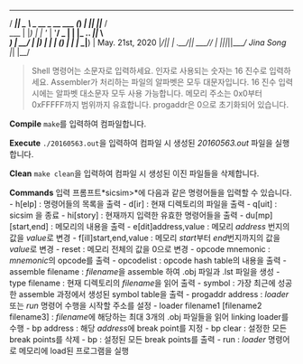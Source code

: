   ____  ____                    _     _  _  _____                 
 / ___||  _ \   _ __  _ __ ___ (_)  _| || ||___ /                 
 \___ \| |_) | | '_ \| '__/ _ \| | |_  ..  _||_ \                 
  ___) |  __/  | |_) | | | (_) | | |_      _|__) | May. 21st, 2020
 |____/|_|     | .__/|_|  \___// |   |_||_||____/  Jina Song      
               |_|           |__/                 


> Shell 명령어는 소문자로 입력하세요.
> 인자로 사용되는 숫자는 16 진수로 입력하세요.
> Assembler가 처리하는 파일의 알파벳은 모두 대문자입니다.
> 16 진수 입력 시에는 알파벳 대소문자 모두 사용 가능합니다.
> 메모리 주소는 0x0부터 0xFFFFF까지 범위까지 유효합니다.
> progaddr은 0으로 초기화되어 있습니다.


**Compile**
    `make`를 입력하여 컴파일합니다.

**Execute**
    `./20160563.out`을 입력하여
    컴파일 시 생성된 *20160563.out* 파일을 실행합니다.

**Clean**
    `make clean`을 입력하여
    컴파일 시 생성된 이진 파일들을 삭제합니다.

**Commands**
    입력 프롬프트*sicsim>*에 다음과 같은 명령어들을 입력할 수 있습니다.
    - h[elp] : 명령어들의 목록을 출력
    - d[ir] : 현재 디렉토리의 파일을 출력
    - q[uit] : sicsim 을 종료
    - hi[story] : 현재까지 입력한 유효한 명령어들을 출력
    - du[mp][start,end] : 메모리의 내용을 출력
    - e[dit]address,value : 메모리 *address* 번지의 값을 *value*로 변경
    - f[ill]start,end,value : 메모리 *start*부터 *end*번지까지의 값을 *value*로 변경
    - reset : 메모리 전체의 값을 0으로 변경
    - opcode mnemonic : *mnemonic*의 opcode를 출력
    - opcodelist : opcode hash table의 내용을 출력
    - assemble filename : *filename*을 assemble 하여 .obj 파일과 .lst 파일을 생성
    - type filename : 현재 디렉토리의 *filename*을 읽어 출력
    - symbol : 가장 최근에 성공한 assemble 과정에서 생성된 symbol table을 출력
    - progaddr address : *loader* 또는 *run* 명령어 수행을 시작할 주소를 설정
    - loader filename1 [filename2 filename3] : *filename*에 해당하는 최대 3개의 .obj 파일들을 읽어 linking loader를 수행
    - bp address : 해당 *address*에 break point를 지정
    - bp clear : 설정한 모든 break points를 삭제
    - bp : 설정된 모든 break points를 출력
    - run : *loader* 명령어로 메모리에 load된 프로그램을 실행
    
